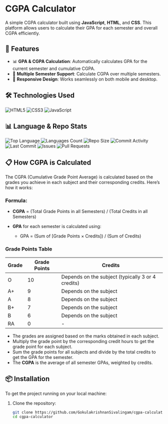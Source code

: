# CGPA Calculator

A simple CGPA calculator built using **JavaScript**, **HTML**, and **CSS**. This platform allows users to calculate their GPA for each semester and overall CGPA efficiently.

## 🚀 Features

- 📊 **GPA & CGPA Calculation**: Automatically calculates GPA for the current semester and cumulative CGPA.
- 📅 **Multiple Semester Support**: Calculate CGPA over multiple semesters.
- 📱 **Responsive Design**: Works seamlessly on both mobile and desktop.

## 🛠️ Technologies Used

![HTML5](https://img.shields.io/badge/html5-%23E34F26.svg?style=for-the-badge&logo=html5&logoColor=white)
![CSS3](https://img.shields.io/badge/css3-%231572B6.svg?style=for-the-badge&logo=css3&logoColor=white)
![JavaScript](https://img.shields.io/badge/javascript-%23323330.svg?style=for-the-badge&logo=javascript&logoColor=%23F7DF1E)

## 📊 Language & Repo Stats

![Top Language](https://img.shields.io/github/languages/top/GokulakrishnanSivalingam/cgpa-calculator)
![Languages Count](https://img.shields.io/github/languages/count/GokulakrishnanSivalingam/cgpa-calculator)
![Repo Size](https://img.shields.io/github/repo-size/GokulakrishnanSivalingam/cgpa-calculator)
![Commit Activity](https://img.shields.io/github/commit-activity/m/GokulakrishnanSivalingam/cgpa-calculator)
![Last Commit](https://img.shields.io/github/last-commit/GokulakrishnanSivalingam/cgpa-calculator)
![Issues](https://img.shields.io/github/issues/GokulakrishnanSivalingam/cgpa-calculator)
![Pull Requests](https://img.shields.io/github/issues-pr/GokulakrishnanSivalingam/cgpa-calculator)
## 📋 How CGPA is Calculated

The CGPA (Cumulative Grade Point Average) is calculated based on the grades you achieve in each subject and their corresponding credits. Here’s how it works:

### Formula:
- **CGPA** = (Total Grade Points in all Semesters) / (Total Credits in all Semesters)

- **GPA** for each semester is calculated using:
  - GPA = (Sum of [Grade Points × Credits]) / (Sum of Credits)

### Grade Points Table

| Grade | Grade Points | Credits                                         |
|-------|--------------|-------------------------------------------------|
| O     | 10           | Depends on the subject (typically 3 or 4 credits) |
| A+    | 9            | Depends on the subject                          |
| A     | 8            | Depends on the subject                          |
| B+    | 7            | Depends on the subject                          |
| B     | 6            | Depends on the subject                          |
| RA    | 0            | -                                               |

- The grades are assigned based on the marks obtained in each subject.
- Multiply the grade point by the corresponding credit hours to get the grade point for each subject.
- Sum the grade points for all subjects and divide by the total credits to get the GPA for the semester.
- The **CGPA** is the average of all semester GPAs, weighted by credits.

## 📦 Installation

To get the project running on your local machine:

1. Clone the repository:
   ```bash
   git clone https://github.com/GokulakrishnanSivalingam/cgpa-calculator.git
   cd cgpa-calculator
